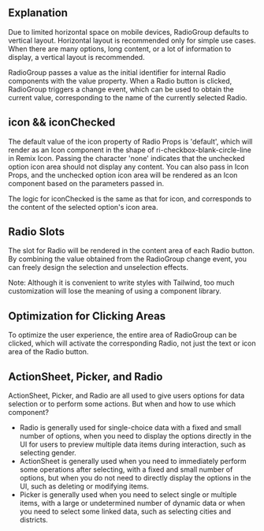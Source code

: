 ## Explanation

Due to limited horizontal space on mobile devices, RadioGroup defaults to vertical layout. Horizontal layout is recommended only for simple use cases. When there are many options, long content, or a lot of information to display, a vertical layout is recommended.

RadioGroup passes a value as the initial identifier for internal Radio components with the value property. When a Radio button is clicked, RadioGroup triggers a change event, which can be used to obtain the current value, corresponding to the name of the currently selected Radio.

## icon && iconChecked

The default value of the icon property of Radio Props is 'default', which will render as an Icon component in the shape of ri-checkbox-blank-circle-line in Remix Icon. Passing the character 'none' indicates that the unchecked option icon area should not display any content. You can also pass in Icon Props, and the unchecked option icon area will be rendered as an Icon component based on the parameters passed in.

The logic for iconChecked is the same as that for icon, and corresponds to the content of the selected option's icon area.

## Radio Slots

The slot for Radio will be rendered in the content area of each Radio button. By combining the value obtained from the RadioGroup change event, you can freely design the selection and unselection effects.

Note: Although it is convenient to write styles with Tailwind, too much customization will lose the meaning of using a component library.

## Optimization for Clicking Areas

To optimize the user experience, the entire area of RadioGroup can be clicked, which will activate the corresponding Radio, not just the text or icon area of the Radio button.

## ActionSheet, Picker, and Radio

ActionSheet, Picker, and Radio are all used to give users options for data selection or to perform some actions. But when and how to use which component?

-   Radio is generally used for single-choice data with a fixed and small number of options, when you need to display the options directly in the UI for users to preview multiple data items during interaction, such as selecting gender.
-   ActionSheet is generally used when you need to immediately perform some operations after selecting, with a fixed and small number of options, but when you do not need to directly display the options in the UI, such as deleting or modifying items.
-   Picker is generally used when you need to select single or multiple items, with a large or undetermined number of dynamic data or when you need to select some linked data, such as selecting cities and districts.

